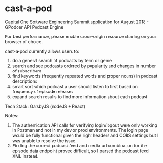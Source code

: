 # cast-a-pod
Capital One Software Engineering Summit application for August 2018 - GPodder API Podcast Engine

For best performance, please enable cross-origin resource sharing on your browser of choice.

cast-a-pod currently allows users to:
1. do a general search of podcasts by term or genre
2. search and see podcasts ordered by popularity and changes in number of subscribers
3. find keywords (frequently repeated words and proper nouns) in podcast descriptions
4. smart sort which podcast a user should listen to first based on frequency of episode releases
5. expand search results to find more information about each podcast

Tech Stack: GatsbyJS (nodeJS + React)

Notes:
1. The authentication API calls for verifying login/logout were only working in Postman and not in my dev or prod environments. The login page would be fully functional given the right headers and CORS settings but I was unable to resolve the issue.
2. Finding the correct podcast feed and media url combination for the episode data endpoint proved difficult, so I parsed the podcast feed XML instead.